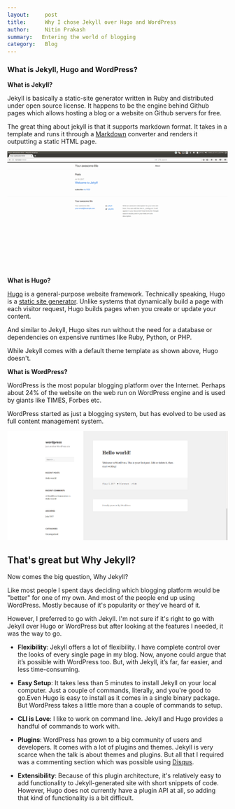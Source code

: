 ```yaml
---
layout:     post
title:      Why I chose Jekyll over Hugo and WordPress
author:     Nitin Prakash
summary:   Entering the world of blogging
category:   Blog
---
```

<!-- Start Writing Below in Markdown -->

### What is Jekyll, Hugo and WordPress?



**What is Jekyll?**

Jekyll is basically a static-site generator written in Ruby and distributed under open source license. It happens to be the engine behind Github pages which allows hosting a blog or a website on Github servers for free.

The great thing about jekyll is that it supports markdown format. It takes in a template and runs it through a [Markdown](https://en.wikipedia.org/wiki/Markdown) converter and renders it outputting a static HTML page.

![Jekyll-default-theme](/images//def.png)
**What is Hugo?**

[Hugo](https://gohugo.io/) is a general-purpose website framework. Technically speaking, Hugo is a [static site generator](https://davidwalsh.name/introduction-static-site-generators). Unlike systems that dynamically build a page with each visitor request, Hugo builds pages when you create or update your content.

And similar to Jekyll, Hugo sites run without the need for a database or dependencies on expensive runtimes like Ruby, Python, or PHP.

While Jekyll comes with a default theme template as shown above, Hugo doesn't.

**What is WordPress?**

WordPress is the most popular blogging platform over the Internet. Perhaps about 24% of the website on the web run on WordPress engine and is used by giants like TIMES, Forbes etc.

WordPress started as just a blogging system, but has evolved to be used as full content management system.

![WordPress-default-theme](/images/wp.png)



## That's great but Why Jekyll?

Now comes the big question, Why Jekyll?

Like most people I spent days deciding which blogging platform would be "better" for one of my own. And most of the people end up using WordPress. Mostly because of it's popularity or they've heard of it.

However, I preferred to go with Jekyll. I'm not sure if it's right to go with Jekyll over Hugo or WordPress but after looking at the features I needed, it was the way to go.

* **Flexibility**:
Jekyll offers a lot of flexibility. I have complete control over the looks of every single page in my blog. Now, anyone could argue that it’s possible with WordPress too. But, with Jekyll, it’s far, far easier, and less time-consuming.

* **Easy Setup**:
It takes less than 5 minutes to install Jekyll on your local computer. Just a couple of commands, literally, and you're good to go.Even Hugo is easy to install as it comes in a single binary package. But WordPress takes a little more than a couple of commands to setup.

* **CLI is Love**:
I like to work on command line. Jekyll and Hugo provides a handful of commands to work with.

* **Plugins**:
WordPress has grown to a big community of users and developers. It comes with a lot of plugins and themes. Jekyll is very scarce when the talk is about themes and plugins. But all that I required was a commenting section which was possible using [Disqus](https://disqus.com/).

* **Extensibility**:
Because of this plugin architecture, it's relatively easy to add functionality to Jekyll-generated site with short snippets of code. However, Hugo does not currently have a plugin API at all, so adding that kind of functionality is a bit difficult.
